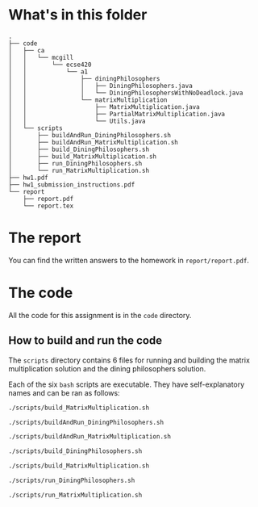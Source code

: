 # What's in this folder

```
.
├── code
│   ├── ca
│   │   └── mcgill
│   │       └── ecse420
│   │           └── a1
│   │               ├── diningPhilosophers
│   │               │   ├── DiningPhilosophers.java
│   │               │   └── DiningPhilosophersWithNoDeadlock.java
│   │               └── matrixMultiplication
│   │                   ├── MatrixMultiplication.java
│   │                   ├── PartialMatrixMultiplication.java
│   │                   └── Utils.java
│   └── scripts
│       ├── buildAndRun_DiningPhilosophers.sh
│       ├── buildAndRun_MatrixMultiplication.sh
│       ├── build_DiningPhilosophers.sh
│       ├── build_MatrixMultiplication.sh
│       ├── run_DiningPhilosophers.sh
│       └── run_MatrixMultiplication.sh
├── hw1.pdf
├── hw1_submission_instructions.pdf
└── report
    ├── report.pdf
    └── report.tex
```

# The report

You can find the written answers to the homework in `report/report.pdf`.

# The code

All the code for this assignment is in the `code` directory.

## How to build and run the code

The `scripts` directory contains 6 files for running and building the matrix multiplication
solution and the dining philosophers solution.

Each of the six `bash` scripts are executable. They have self-explanatory names and can be ran
as follows:

```bash
./scripts/build_MatrixMultiplication.sh

./scripts/buildAndRun_DiningPhilosophers.sh

./scripts/buildAndRun_MatrixMultiplication.sh

./scripts/build_DiningPhilosophers.sh

./scripts/build_MatrixMultiplication.sh

./scripts/run_DiningPhilosophers.sh

./scripts/run_MatrixMultiplication.sh
```
